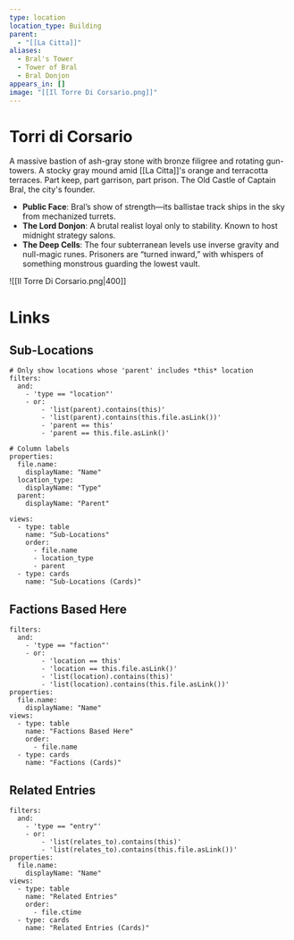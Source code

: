 ```yaml
---
type: location
location_type: Building
parent:
  - "[[La Citta]]"
aliases:
  - Bral's Tower
  - Tower of Bral
  - Bral Donjon
appears_in: []
image: "[[Il Torre Di Corsario.png]]"
---
```

# Torri di Corsario

A massive bastion of ash-gray stone with bronze filigree and rotating gun-towers. A stocky gray mound amid [[La Citta]]'s orange and terracotta terraces. Part keep, part garrison, part prison. The Old Castle of Captain Bral, the city's founder.

- **Public Face**: Bral’s show of strength—its ballistae track ships in the sky from mechanized turrets.
- **The Lord Donjon**: A brutal realist loyal only to stability. Known to host midnight strategy salons.
- **The Deep Cells**: The four subterranean levels use inverse gravity and null-magic runes. Prisoners are “turned inward,” with whispers of something monstrous guarding the lowest vault.

![[Il Torre Di Corsario.png|400]]

<!-- DYNAMIC:related-entries -->

# Links

## Sub-Locations
```base
# Only show locations whose 'parent' includes *this* location
filters:
  and:
    - 'type == "location"'
    - or:
        - 'list(parent).contains(this)'
        - 'list(parent).contains(this.file.asLink())'
        - 'parent == this'
        - 'parent == this.file.asLink()'

# Column labels
properties:
  file.name:
    displayName: "Name"
  location_type:
    displayName: "Type"
  parent:
    displayName: "Parent"

views:
  - type: table
    name: "Sub-Locations"
    order:
      - file.name
      - location_type
      - parent
  - type: cards
    name: "Sub-Locations (Cards)"
```

## Factions Based Here
```base
filters:
  and:
    - 'type == "faction"'
    - or:
        - 'location == this'
        - 'location == this.file.asLink()'
        - 'list(location).contains(this)'
        - 'list(location).contains(this.file.asLink())'
properties:
  file.name:
    displayName: "Name"
views:
  - type: table
    name: "Factions Based Here"
    order:
      - file.name
  - type: cards
    name: "Factions (Cards)"
```

## Related Entries
```base
filters:
  and:
    - 'type == "entry"'
    - or:
        - 'list(relates_to).contains(this)'
        - 'list(relates_to).contains(this.file.asLink())'
properties:
  file.name:
    displayName: "Name"
views:
  - type: table
    name: "Related Entries"
    order:
      - file.ctime
  - type: cards
    name: "Related Entries (Cards)"
```

<!-- /DYNAMIC -->
